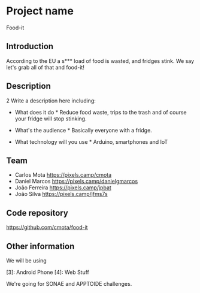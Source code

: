 # Project name
Food-it

## Introduction

According to the EU a s*** load of food is wasted, and fridges stink. We say let's grab all of that and food-it!

## Description
2
Write a description here including:

 * What does it do
       	* Reduce food waste, trips to the trash and of course your fridge will stop stinking.

 * What's the audience
       	* Basically everyone with a fridge.

 * What technology will you use
       	* Arduino, smartphones and IoT

## Team

 * Carlos Mota https://pixels.camp/cmota
 * Daniel Marcos https://pixels.camp/danielgmarcos
 * João Ferreira https://pixels.camp/jpbat
 * João Silva https://pixels.camp/jfms7s


## Code repository

https://github.com/cmota/food-it

## Other information

We will be using

[1]: Lettuce (1 rotten 1 normal, sorry about the waste)
[2]: Arduino
[3]: Android Phone
[4]: Web Stuff

We're going for SONAE and APPTOIDE challenges.
